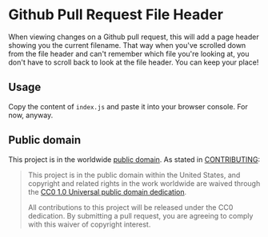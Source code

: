 # Github Pull Request File Header

When viewing changes on a Github pull request, this will add a page header showing
you the current filename.  That way when you've scrolled down from the file header
and can't remember which file you're looking at, you don't have to scroll back to
look at the file header.  You can keep your place!

## Usage

Copy the content of `index.js` and paste it into your browser console.  For now,
anyway.

## Public domain

This project is in the worldwide [public domain](LICENSE.md). As stated in
[CONTRIBUTING](CONTRIBUTING.md):

> This project is in the public domain within   the United States, and copyright
> and related rights in the work worldwide are waived through the
> [CC0 1.0 Universal public domain dedication](https://creativecommons.org/publicdomain/zero/1.0/).
>
> All contributions to this project will be released under the CC0 dedication.
> By submitting a pull request, you are agreeing to comply with this waiver of
> copyright interest.
